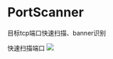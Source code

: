 # PortScanner
目标tcp端口快速扫描、banner识别

快速扫描端口
![](https://github.com/se55i0n/PortScanner/blob/master/scan.png) 

